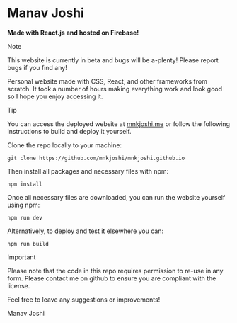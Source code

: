# Manav Joshi
**Made with React.js and hosted on Firebase!**

>[!NOTE]
>This website is currently in beta and bugs will be a-plenty! Please report bugs if you find any!

Personal website made with CSS, React, and other frameworks from scratch. It took a number of hours making everything work and look good so I hope you enjoy accessing it.

>[!TIP]
>You can access the deployed website at [mnkjoshi.me](https://mnkjoshi.me) or follow the following instructions to build and deploy it yourself.

Clone the repo locally to your machine:
```
git clone https://github.com/mnkjoshi/mnkjoshi.github.io
```

Then install all packages and necessary files with npm:
```
npm install
```

Once all necessary files are downloaded, you can run the website yourself using npm:
```
npm run dev
```

Alternatively, to deploy and test it elsewhere you can:
```
npm run build
```

>[!IMPORTANT]
>Please note that the code in this repo requires permission to re-use in any form. Please contact me on github to ensure you are compliant with the license.

Feel free to leave any suggestions or improvements!

Manav Joshi

